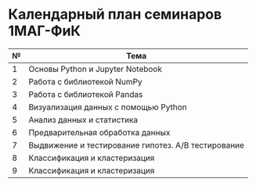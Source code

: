 # Календарный план семинаров 1МАГ-ФиК

|№|Тема|
|-|-|
|1|Основы Python и Jupyter Notebook|
|2|Работа с библиотекой NumPy|
|3|Работа с библиотекой Pandas|
|4|Визуализация данных с помощью Python|
|5|Анализ данных и статистика|
|6|Предварительная обработка данных|
|7|Выдвижение и тестирование гипотез. A/B тестирование|
|8|Классификация и кластеризация|
|9|Классификация и кластеризация|
